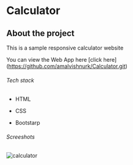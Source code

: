 # Calculator

## About the project

This is a sample responsive calculator website

You can view the Web App here [click here] (https://github.com/amalvishnurk/Calculator.git)

###### Tech stack
- HTML
* CSS
+ Bootstarp

###### Screeshots
![calculator](https://user-images.githubusercontent.com/112233831/213981878-ac349e2d-276e-49cd-9001-d119c29151ec.png)
